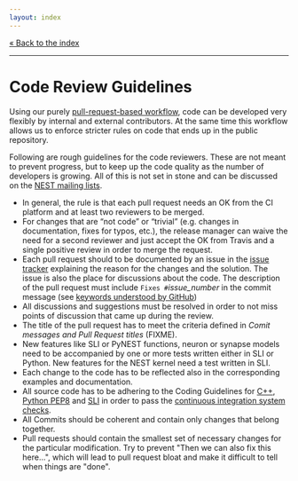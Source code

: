 ```yaml
---
layout: index
---
```


[« Back to the index](index)

<hr>

# Code Review Guidelines

Using our purely [pull-request-based workflow](development_workflow),
code can be developed very flexibly by internal and external
contributors. At the same time this workflow allows us to enforce
stricter rules on code that ends up in the public repository.

Following are rough guidelines for the code reviewers. These are not
meant to prevent progress, but to keep up the code quality as the
number of developers is growing. All of this is not set in stone and
can be discussed on the [NEST mailing
lists](http://www.nest-simulator.org/community/).

* In general, the rule is that each pull request needs an OK from the CI
  platform and at least two reviewers to be merged.
* For changes that are “not code” or “trivial” (e.g. changes in documentation,
  fixes for typos, etc.), the release manager can waive the need for a second
  reviewer and just accept the OK from Travis and a single positive review in
  order to merge the request.
* Each pull request should to be documented by an issue in the [issue
  tracker](https://github.com/nest/nest-simulator/issues) explaining the reason
  for the changes and the solution. The issue is also the place for discussions
  about the code. The description of the pull request must include `Fixes
  #`*issue_number* in the commit message (see [keywords understood by
  GitHub](https://help.github.com/en/github/managing-your-work-on-github/closing-issues-using-keywords))
* All discussions and suggestions must be resolved in order to not miss points
  of discussion that came up during the review.
* The title of the pull request has to meet the criteria defined in *Comit
  messages and Pull Request titles* (FIXME). 
* New features like SLI or PyNEST functions, neuron or synapse models need to
  be accompanied by one or more tests written either in SLI or Python. New
  features for the NEST kernel need a test written in SLI.
* Each change to the code has to be reflected also in the corresponding
  examples and documentation.
* All source code has to be adhering to the Coding Guidelines for
  [C++](coding_guidelines_c++), [Python
  PEP8](https://www.python.org/dev/peps/pep-0008/) and
  [SLI](coding_guidelines_sli) in order to pass the [continuous integration
  system checks](continuous_integration).
* All Commits should be coherent and contain only changes that belong together.
* Pull requests should contain the smallest set of necessary changes for the
  particular modification. Try to prevent "Then we can also fix this here...",
  which will lead to pull request bloat and make it difficult to tell when
  things are "done".
